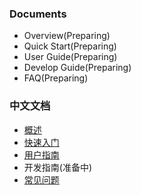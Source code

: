 ### Documents
* Overview(Preparing)
* Quick Start(Preparing)
* User Guide(Preparing)
* Develop Guide(Preparing)
* FAQ(Preparing)

### 中文文档
* [概述](zh_overview)
* [快速入门](zh_quickstart)
* [用户指南](zh_userguide)
* 开发指南(准备中)
* [常见问题](zh_faq)
